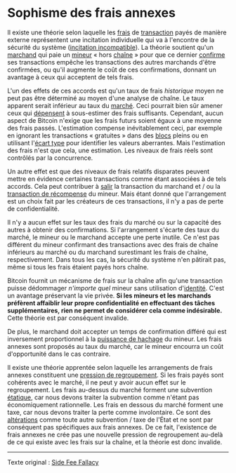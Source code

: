 Sophisme des frais annexes
==========================

Il existe une théorie selon laquelle les [frais](ch101-glossary.md#frais) de [transaction](ch101-glossary.md#transaction) payés de manière externe représentent une incitation individuelle qui va à l'encontre de la sécurité du système ([incitation incompatible](https://en.wikipedia.org/wiki/Incentive_compatibility)). La théorie soutient qu'un [marchand](ch101-glossary.md#marchand) qui paie un [mineur](ch101-glossary.md#mineur) « hors [chaîne](ch101-glossary.md#chaîne) » pour que ce dernier [confirme](ch101-glossary.md#confirmation) ses transactions empêche les transactions des autres marchands d'être confirmées, ou qu'il augmente le coût de ces confirmations, donnant un avantage à ceux qui acceptent de tels frais.

L'un des effets de ces accords est qu'un taux de frais *historique* moyen ne peut pas être déterminé au moyen d'une analyse de chaîne. Le taux apparent serait inférieur au taux du [marché](ch101-glossary.md#marché). Ceci pourrait bien sûr amener ceux qui [dépensent](ch101-glossary.md#dépense) à sous-estimer des frais suffisants. Cependant, aucun aspect de Bitcoin n'exige que les frais futurs soient égaux à une moyenne des frais passés. L'estimation compense inévitablement ceci, par exemple en ignorant les transactions « gratuites » dans des [blocs](ch101-glossary.md#bloc) pleins ou en utilisant l'[écart type](https://fr.wikipedia.org/wiki/%C3%89cart_type) pour identifier les valeurs aberrantes. Mais l'estimation des frais n'est que cela, une estimation. Les niveaux de frais réels sont contrôlés par la concurrence.

Un autre effet est que des niveaux de frais relatifs disparates peuvent mettre en évidence certaines transactions comme étant associées à de tels accords. Cela peut contribuer à [salir](ch101-glossary.md#salissure) la transaction du marchand et / ou la [transaction de récompense](ch101-glossary.md#base-de-pièce) du mineur. Mais étant donné que l'arrangement est un choix fait par les créateurs de ces transactions, il n'y a pas de perte de confidentialité.

Il n'y a aucun effet sur les taux des frais du marché ou sur la capacité des autres à obtenir des confirmations. Si l'arrangement s'écarte des taux du marché, le mineur ou le marchand accepte une perte inutile. Ce n'est pas différent du mineur confirmant des transactions avec des frais de chaîne inférieurs au marché ou du marchand surestimant les frais de chaîne, respectivement. Dans tous les cas, la sécurité du système n'en pâtirait pas, même si tous les frais étaient payés hors chaîne.

Bitcoin fournit un mécanisme de frais sur la chaîne afin qu'une transaction puisse dédommager *n'importe quel* mineur sans utilisation d'[identité](ch101-glossary.md#identité). C'est un avantage préservant la vie privée. **Si les mineurs et les marchands préfèrent affaiblir leur propre confidentialité en effectuant des tâches supplémentaires, rien ne permet de considérer cela comme indésirable.** Cette théorie est par conséquent invalide.

De plus, le marchand doit accepter un temps de confirmation différé qui est inversement proportionnel à la [puissance de hachage](ch101-glossary.md#puissance-de-hachage) du mineur. Les frais annexes sont proposés au taux du marché, car le mineur encourra un coût d'opportunité dans le cas contraire.

Il existe une théorie apprentée selon laquelle les arrangements de frais annexes constituent une [pression de regroupement](ch039-pooling-pressure-risk.md). Si les frais payés sont cohérents avec le marché, il ne peut y avoir aucun effet sur le regroupement. Les frais au-dessus du marché forment une subvention [étatique](ch101-glossary.md#état), car nous devons traiter la subvention comme n'étant pas économiquement rationnelle. Les frais en dessous du marché forment une taxe, car nous devons traiter la perte comme involontaire. Ce sont des [altérations](ch101-glossary.md#altération) comme toute autre subvention / taxe de l'État et ne sont par conséquent pas spécifiques aux frais annexes. De ce fait, l'existence de frais annexes ne crée pas une nouvelle pression de regroupement au-delà de ce qui existe avec les frais sur la chaîne, et la théorie est donc invalide.

---

Texte original : [Side Fee Fallacy](https://github.com/libbitcoin/libbitcoin-system/wiki/Side-Fee-Fallacy)